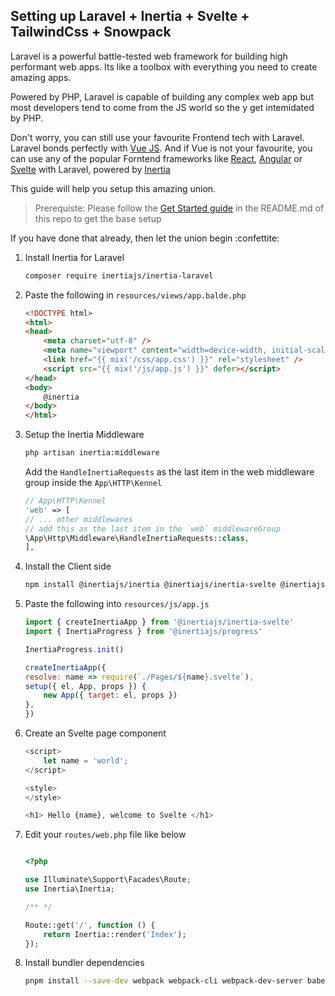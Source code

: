 ## Setting up Laravel + Inertia + Svelte + TailwindCss + Snowpack
Laravel is a powerful battle-tested web framework for building high performant web apps. Its like a toolbox with everything you need to create amazing apps.

Powered by PHP, Laravel is capable of building any complex web app but most developers tend to come from the JS world so the y get intemidated by PHP.

Don't worry, you can still use your favourite Frontend tech with Laravel. Laravel bonds perfectly with [Vue JS](). And if Vue is not your favourite, you can use any of the popular Forntend frameworks like [React](), [Angular]() or [Svelte]() with Laravel, powered by [Inertia]()

This guide will help you setup this amazing union.

> Prerequiste: Please follow the [Get Started guide]() in the README.md of this repo to get the base setup

If you have done that already, then let the union begin :confettite:
1. Install Inertia for Laravel
    ```sh
    composer require inertiajs/inertia-laravel
    ```

2. Paste the following in `resources/views/app.balde.php`
    ```html
    <!DOCTYPE html>
    <html>
    <head>
        <meta charset="utf-8" />
        <meta name="viewport" content="width=device-width, initial-scale=1.0, maximum-scale=1.0" />
        <link href="{{ mix('/css/app.css') }}" rel="stylesheet" />
        <script src="{{ mix('/js/app.js') }}" defer></script>
    </head>
    <body>
        @inertia
    </body>
    </html>
    ```

3. Setup the Inertia Middleware
    ```sh
    php artisan inertia:middleware
    ```
    Add the `HandleInertiaRequests` as the last item in the web middleware group inside the `App\HTTP\Kennel` 
    ```php
    // App\HTTP\Kennel 
    'web' => [
    // ... other middlewares
    // add this as the last item in the `web` middlewareGroup
    \App\Http\Middleware\HandleInertiaRequests::class,
    ],
    ```

 
4. Install the Client side
    ```sh
    npm install @inertiajs/inertia @inertiajs/inertia-svelte @inertiajs/progress
    ```

5. Paste the following into `resources/js/app.js`
    ```js
    import { createInertiaApp } from '@inertiajs/inertia-svelte'
    import { InertiaProgress } from '@inertiajs/progress'

    InertiaProgress.init()

    createInertiaApp({
    resolve: name => require(`./Pages/${name}.svelte`),
    setup({ el, App, props }) {
        new App({ target: el, props })
    },
    })
    ```

6. Create an Svelte page component
    ```js
    <script>
        let name = 'world';
    </script>

    <style>
    </style>

    <h1> Hello {name}, welcome to Svelte </h1>
    ```

7. Edit your `routes/web.php` file like below
    ```php

    <?php

    use Illuminate\Support\Facades\Route;
    use Inertia\Inertia;

    /** */

    Route::get('/', function () {
        return Inertia::render('Index');
    });
    ```
8. Install bundler dependencies
    ```sh
    pnpm install --save-dev webpack webpack-cli webpack-dev-server babel-loader css-loader laravel-mix-svelte svelte tailwindcss 
    ```
